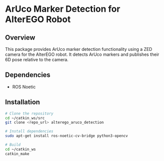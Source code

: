 # ArUco Marker Detection for AlterEGO Robot

## Overview
This package provides ArUco marker detection functionality using a ZED camera for the AlterEGO robot. It detects ArUco markers and publishes their 6D pose relative to the camera.

## Dependencies
- ROS Noetic

## Installation
```bash
# Clone the repository
cd ~/catkin_ws/src
git clone <repo_url> alterego_aruco_detection

# Install dependencies
sudo apt-get install ros-noetic-cv-bridge python3-opencv

# Build
cd ~/catkin_ws
catkin_make